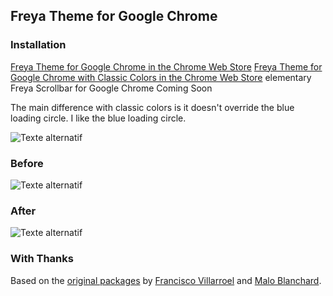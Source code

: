 ## Freya Theme for Google Chrome

### Installation 

[Freya Theme for Google Chrome in the Chrome Web Store](https://chrome.google.com/webstore/detail/freya-theme-for-google-ch/nofpaaefcomkhdkeihhnonlmhajfadgd)
[Freya Theme for Google Chrome with Classic Colors in the Chrome Web Store](https://chrome.google.com/webstore/detail/freya-theme-classic-color/aabnndoiofgmhennfbcmoapojieflllb)
elementary Freya Scrollbar for Google Chrome Coming Soon

The main difference with classic colors is it doesn't override the blue loading circle. I like the blue loading circle.

![Texte alternatif](https://raw.githubusercontent.com/eustasy/freya-theme-for-google-chrome/master/screenshots/freya-look.png "Freya Theme for Google Chrome")

### Before

![Texte alternatif](https://raw.githubusercontent.com/eustasy/freya-theme-for-google-chrome/master/screenshots/google-chrome-before.png "Before")

### After

![Texte alternatif](https://raw.githubusercontent.com/eustasy/freya-theme-for-google-chrome/master/screenshots/google-chrome-after.png "After")

### With Thanks
Based on the [original packages](https://github.com/fsvh/freya-theme-for-google-chrome) by [Francisco Villarroel](https://github.com/fsvh) and [Malo Blanchard](https://github.com/maloblanchard).